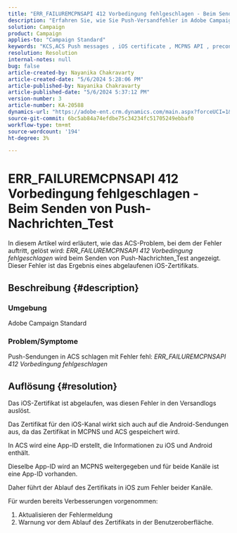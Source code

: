 ```yaml
---
title: "ERR_FAILUREMCPNSAPI 412 Vorbedingung fehlgeschlagen - Beim Senden von Push-Nachrichten_Test"
description: "Erfahren Sie, wie Sie Push-Versandfehler in Adobe Campaign Standard (ACS) mit dem Fehler ERR_FAILUREMCPNSAPI 412 Vorbedingung fehlgeschlagen beheben."
solution: Campaign
product: Campaign
applies-to: "Campaign Standard"
keywords: "KCS,ACS Push messages , iOS certificate , MCPNS API , precondition failed"
resolution: Resolution
internal-notes: null
bug: false
article-created-by: Nayanika Chakravarty
article-created-date: "5/6/2024 5:28:06 PM"
article-published-by: Nayanika Chakravarty
article-published-date: "5/6/2024 5:37:12 PM"
version-number: 3
article-number: KA-20588
dynamics-url: "https://adobe-ent.crm.dynamics.com/main.aspx?forceUCI=1&pagetype=entityrecord&etn=knowledgearticle&id=b02361f9-cd0b-ef11-9f8a-6045bd0065b6"
source-git-commit: 6bc5ab84a74efdbe75c34234fc51705249ebbaf0
workflow-type: tm+mt
source-wordcount: '194'
ht-degree: 3%

---
```


# ERR_FAILUREMCPNSAPI 412 Vorbedingung fehlgeschlagen - Beim Senden von Push-Nachrichten_Test


In diesem Artikel wird erläutert, wie das ACS-Problem, bei dem der Fehler auftritt, gelöst wird: *ERR_FAILUREMCPNSAPI 412 Vorbedingung fehlgeschlagen* wird beim Senden von Push-Nachrichten_Test angezeigt. Dieser Fehler ist das Ergebnis eines abgelaufenen iOS-Zertifikats.

## Beschreibung {#description}


### Umgebung

Adobe Campaign Standard

### Problem/Symptome

Push-Sendungen in ACS schlagen mit Fehler fehl: *ERR_FAILUREMCPNSAPI 412 Vorbedingung fehlgeschlagen*


## Auflösung {#resolution}


Das iOS-Zertifikat ist abgelaufen, was diesen Fehler in den Versandlogs auslöst.

Das Zertifikat für den iOS-Kanal wirkt sich auch auf die Android-Sendungen aus, da das Zertifikat in MCPNS und ACS gespeichert wird.

In ACS wird eine App-ID erstellt, die Informationen zu iOS und Android enthält.

Dieselbe App-ID wird an MCPNS weitergegeben und für beide Kanäle ist eine App-ID vorhanden.

Daher führt der Ablauf des Zertifikats in iOS zum Fehler beider Kanäle.

Für wurden bereits Verbesserungen vorgenommen:

1. Aktualisieren der Fehlermeldung
2. Warnung vor dem Ablauf des Zertifikats in der Benutzeroberfläche.

